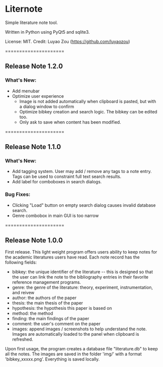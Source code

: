 # Liternote

Simple literature note tool.

Written in Python using PyQt5 and sqlite3.

License: MIT. Credit: Luyao Zou (https://github.com/luyaozou)

=====================
## Release Note 1.2.0

### What's New:

* Add menubar
* Optimize user experience
  * Image is not added automatically when clipboard is pasted, 
    but with a dialog window to confirm
  * Optimize bibkey creation and search logic. 
    The bibkey can be edited too.  
  * Only ask to save when content has been modified.

=====================
## Release Note 1.1.0

### What's New:

* Add tagging system. User may add / remove any tags to a note entry.
Tags can be used to constraint full text search results.
* Add label for comboboxes in search dialogs.

### Bug Fixes:

* Clicking "Load" button on empty search dialog causes invalid database search.
* Genre combobox in main GUI is too narrow


=====================
## Release Note 1.0.0

First release. This light weight program offers users ability to keep notes for
the academic literatures users have read. Each note record has the following
fields:

* bibkey: the unique identifier of the literature -- this is designed so that
  the user can link the note to the bibliography entries in their favorite
  reference management programs.
* genre: the genre of the literature: theory, experiment, instrumentation, and
    reivew
* author: the authors of the paper
* thesis: the main thesis of the paper
* hypothesis: the hypothesis this paper is based on
* method: the method
* finding: the main findings of the paper
* comment: the user's comment on the paper
* images: append images / screenshots to help understand the note.
Images are automatically loaded to the panel when clipboard is refreshed.

Upon first usage, the program creates a database file "literature.db" to
keep all the notes. The images are saved in the folder 'img/' with a format
'bibkey_xxxxx.png'. Everything is saved locally.

